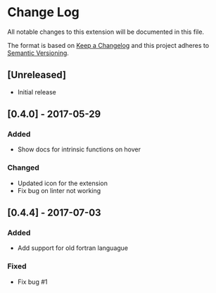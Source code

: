 # Change Log
All notable changes to this extension will be documented in this file.

The format is based on [Keep a Changelog](http://keepachangelog.com/)
and this project adheres to [Semantic Versioning](http://semver.org/).

## [Unreleased]
- Initial release

## [0.4.0] - 2017-05-29 
### Added 
- Show docs for intrinsic functions on hover
### Changed
- Updated icon for the extension 
- Fix bug on linter not working


## [0.4.4] - 2017-07-03
### Added 
- Add support for old fortran languague
### Fixed 
- Fix bug #1
